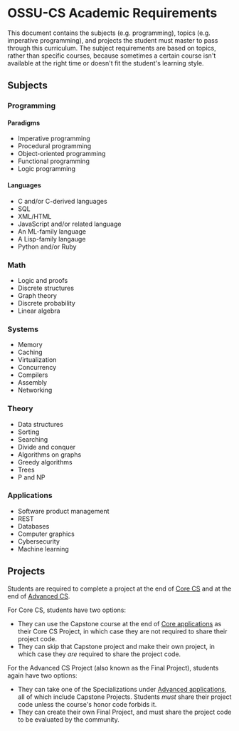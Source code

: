 # OSSU-CS Academic Requirements

This document contains the subjects (e.g. programming), topics (e.g. imperative programming), and projects the student must master to pass through this curriculum.
The subject requirements are based on topics, rather than specific courses, because sometimes a certain course isn't available at the right time or doesn't fit the student's learning style.

## Subjects

### Programming

#### Paradigms
- Imperative programming
- Procedural programming
- Object-oriented programming
- Functional programming
- Logic programming

#### Languages
- C and/or C-derived languages
- SQL
- XML/HTML
- JavaScript and/or related language
- An ML-family language
- A Lisp-family langauge
- Python and/or Ruby

### Math

- Logic and proofs
- Discrete structures
- Graph theory
- Discrete probability
- Linear algebra

### Systems

- Memory
- Caching
- Virtualization
- Concurrency
- Compilers
- Assembly
- Networking

### Theory

- Data structures
- Sorting
- Searching
- Divide and conquer
- Algorithms on graphs
- Greedy algorithms
- Trees
- P and NP

### Applications

- Software product management
- REST
- Databases
- Computer graphics
- Cybersecurity
- Machine learning

## Projects

Students are required to complete a project at the end of [Core CS](README.md#core-cs) and at the end of [Advanced CS](README.md#advanced-cs).

For Core CS, students have two options:
- They can use the Capstone course at the end of [Core applications](#core-applications) as their Core CS Project, in which case they are not required to share their project code.
- They can skip that Capstone project and make their own project, in which case they *are* required to share the project code.

For the Advanced CS Project (also known as the Final Project), students again have two options:
- They can take one of the Specializations under [Advanced applications](#advanced-applications), all of which include Capstone Projects. Students *must* share their project code unless the course's honor code forbids it.
- They can create their own Final Project, and must share the project code to be evaluated by the community.
